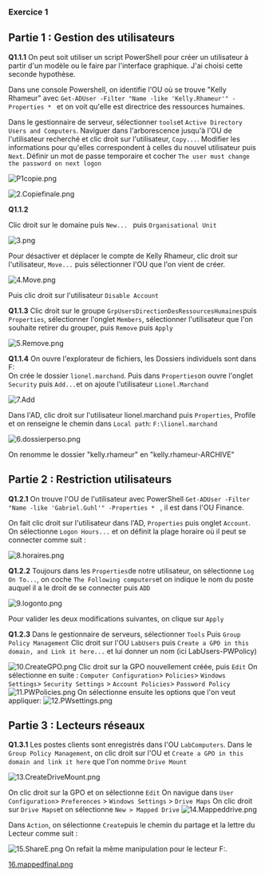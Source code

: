 ### **Exercice 1**

## **Partie 1 : Gestion des utilisateurs**

**Q1.1.1**
On peut soit utiliser un script PowerShell pour créer un utilisateur à partir d'un modèle ou le faire par l'interface graphique. J'ai choisi cette seconde hypothèse.

Dans une console Powershell, on identifie l'OU où se trouve "Kelly Rhameur" avec 
```Get-ADUser -Filter "Name -like 'Kelly.Rhameur'" -Properties * ``` 
et on voit qu'elle est directrice des ressources humaines.

Dans le gestionnaire de serveur, sélectionner ```tools```et ```Active Directory Users and Computers```. Naviguer dans l'arborescence jusqu'à l'OU de l'utilisateur recherché et clic droit sur l'utilisateur, ```Copy...```. Modifier les informations pour qu'elles correspondent à celles du nouvel utilisateur puis ```Next```. Définir un mot de passe temporaire et cocher ```The user must change the password on next logon```

![P1copie.png](https://github.com/Ntoureau/checkpoint3/blob/main/P1copie.png?raw=true)

![2.Copiefinale.png](https://github.com/Ntoureau/checkpoint3/blob/main/2.copiefinale.png?raw=true)

**Q1.1.2**

Clic droit sur le domaine puis ```New... ``` puis ```Organisational Unit```

![3.png](https://github.com/Ntoureau/checkpoint3/blob/main/3..png?raw=true)

Pour désactiver et déplacer le compte de Kelly Rhameur, clic droit sur l'utilisateur, ```Move...``` puis sélectionner l'OU que l'on vient de créer.

![4.Move.png](https://github.com/Ntoureau/checkpoint3/blob/main/4.Move.png?raw=true)

Puis clic droit sur l'utilisateur ```Disable Account```

**Q1.1.3**
Clic droit sur le groupe ```GrpUsersDirectionDesRessourcesHumaines```puis ```Properties```, sélectionner l'onglet ```Members```, sélectionner l'utilisateur que l'on souhaite retirer du grouper, puis ```Remove``` puis ```Apply```

![5.Remove.png](https://github.com/Ntoureau/checkpoint3/blob/main/5.Remove.png?raw=true)

**Q1.1.4**
On ouvre l'explorateur de fichiers, les Dossiers individuels sont dans F:\
On crée le dossier ```lionel.marchand```. Puis dans ```Properties```on ouvre l'onglet ```Security``` puis ```Add...```et on ajoute l'utilisateur ```Lionel.Marchand```

![7.Add](https://github.com/Ntoureau/checkpoint3/blob/main/7.Add.png?raw=true)

Dans l'AD, clic droit sur l'utilisateur lionel.marchand puis ```Properties```, Profile et on renseigne le chemin dans ```Local path```: ```F:\lionel.marchand```

![6.dossierperso.png](https://github.com/Ntoureau/checkpoint3/blob/main/6.dossierperso.png?raw=true)

On renomme le dossier "kelly.rhameur" en "kelly.rhameur-ARCHIVE"

## **Partie 2 : Restriction utilisateurs**

**Q1.2.1**
On trouve l'OU de l'utilisateur avec PowerShell 
```Get-ADUser -Filter "Name -like 'Gabriel.Guhl'" -Properties * ```
 , il est dans l'OU Finance.

 On fait clic droit sur l'utilisateur dans l'AD, ```Properties``` puis onglet ```Account```. On sélectionne ```Logon Hours...``` et on définit la plage horaire où il peut se connecter comme suit :

 ![8.horaires.png](https://github.com/Ntoureau/checkpoint3/blob/main/8.horaires.png?raw=true)

 **Q1.2.2**
 Toujours dans les ```Properties```de notre utilisateur, on sélectionne ```Log On To...```, on coche ```The Following computers```et on indique le nom du poste auquel il a le droit de se connecter puis ```ADD```

 ![9.logonto.png](https://github.com/Ntoureau/checkpoint3/blob/main/9.logonto.png?raw=true)

 Pour valider les deux modifications suivantes, on clique sur ```Apply```

 **Q1.2.3**
 Dans le gestionnaire de serveurs, sélectionner ```Tools``` Puis ```Group Policy Management```
 Clic droit sur l'OU ```LabUsers``` puis ```Create a GPO in this domain, and Link it here...``` et lui donner un nom (ici LabUsers-PWPolicy)

![10.CreateGPO.png](https://github.com/Ntoureau/checkpoint3/blob/main/10.CreateGPO.png?raw=true)
 Clic droit sur la GPO nouvellement créée, puis ```Edit```
 On sélectionne en suite : ```Computer Configuration```> ```Policies```> ```Windows Settings```> ```Security Settings``` > ```Account Policies```> ```Password Policy```
 ![11.PWPolicies.png](https://github.com/Ntoureau/checkpoint3/blob/main/11.PWpolicies.png?raw=true)
 On sélectionne ensuite les options que l'on veut appliquer:
 ![12.PWsettings.png](https://github.com/Ntoureau/checkpoint3/blob/main/12.PWsettings.png?raw=true)

 ## **Partie 3 : Lecteurs réseaux**

 **Q1.3.1**
 Les postes clients sont enregistrés dans l'OU ```LabComputers```. Dans le ```Group Policy Management```, on clic droit sur l'OU et ```Create a GPO in this domain and link it here``` que l'on nomme ```Drive Mount```

 ![13.CreateDriveMount.png](https://github.com/Ntoureau/checkpoint3/blob/main/13.CreateDriveMount.png?raw=true)

 On clic droit sur la GPO et on sélectionne ```Edit```
 On navigue dans ```User Configuration```> ```Preferences``` > ```Windows Settings``` > ```Drive Maps```
 On clic droit sur ```Drive Maps```et on sélectionne ```New > Mapped Drive```
 ![14.Mappeddrive.png](https://github.com/Ntoureau/checkpoint3/blob/main/14.Mappeddrive.png?raw=true)

 Dans ```Action```, on sélectionne ```Create```puis le chemin du partage et la lettre du Lecteur comme suit :

 ![15.ShareE.png](https://github.com/Ntoureau/checkpoint3/blob/main/15.ShareE.png?raw=true)
 On refait la même manipulation pour le lecteur F:.

 [16.mappedfinal.png](https://github.com/Ntoureau/checkpoint3/blob/main/16.mappedfinal.png?raw=true)
